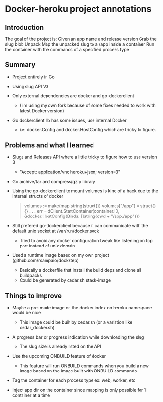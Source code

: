 Docker-heroku project annotations
=================================

Introduction
------------

The goal of the project is: 
	Given an app name and release version
	Grab the slug blob
	Unpack
	Map the unpacked slug to a /app inside a container
	Run the container with the commands of a specified process type

Summary
-------

- Project entirely in Go

- Using slug API V3

- Only external dependencies are docker and go-dockerclient 
	- (I'm using my own fork because of some fixes needed to work with latest Docker version)

- Go dockerclient lib has some issues, use internal Docker 
	- i.e: docker.Config and docker.HostConfig which are tricky to figure.


Problems and what I learned
---------------------------

- Slugs and Releases API where a little tricky to figure how to use version 3 
	- "Accept: application/vnc.heroku+json; version=3"

- Go archive/tar and compress/gzip library

- Using the go-dockerclient to mount volumes is kind of a hack due to the internal structs of docker
	> volumes := make(map[string]struct{})
	> volumes["/app"] = struct{}{}
	> .
	> .
	> .
	> err = dClient.StartContainer(container.ID, &docker.HostConfig{Binds: []string{cwd + "/app:/app"}})

- Still prefered go-dockerclient because it can communicate with the default unix socket at /var/run/docker.sock
	- Tried to avoid any docker configuration tweak like listening on tcp port instead of unix domain

- Used a runtime image based on my own project (github.com/rsampaio/dockstep)
	- Basically a dockerfile that install the build deps and clone all buildpacks
	- Could be generated by cedar.sh stack-image 

Things to improve
-----------------

- Maybe a pre-made image on the docker index on heroku namespace would be nice
	- This image could be built by cedar.sh (or a variation like cedar_docker.sh)

- A progress bar or progress indication while downloading the slug 
	- The slug size is already listed on the API 

- Use the upcoming ONBUILD feature of docker
	- This feature will run ONBUILD commands when you build a new image based on the image built with ONBUILD commands

- Tag the container for each process type ex: web, worker, etc

- Inject app dir on the container since mapping is only possible for 1 container at a time